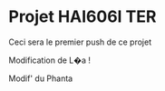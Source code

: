 # Projet HAI606I TER

Ceci sera le premier push de ce projet

Modification de L�a !

Modif' du Phanta
